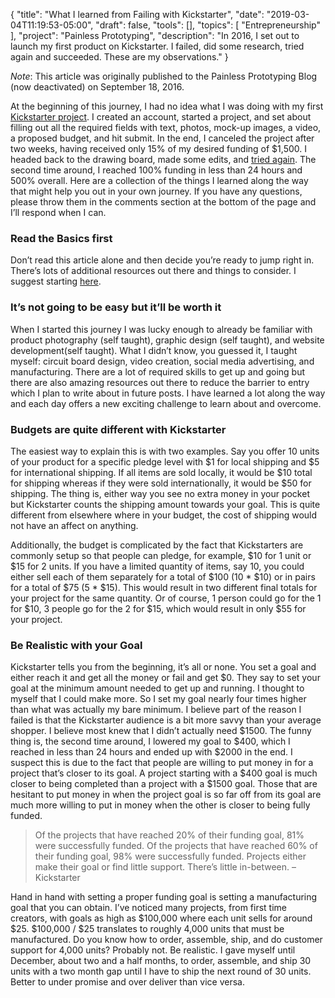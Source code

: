 {
    "title": "What I learned from Failing with Kickstarter",
    "date": "2019-03-04T11:19:53-05:00",
    "draft": false,
    "tools": [],
    "topics": [
        "Entrepreneurship"
    ],
    "project": "Painless Prototyping",
    "description": "In 2016, I set out to launch my first product on Kickstarter. I failed, did some research, tried again and succeeded. These are my observations."
}

*Note*: This article was originally published to the Painless Prototyping Blog (now deactivated) on September 18, 2016. 

At the beginning of this journey, I had no idea what I was doing with my first [Kickstarter project](http://kck.st/2a8ZoUL). I created an account, started a project, and set about filling out all the required fields with text, photos, mock-up images, a video, a proposed budget, and hit submit. In the end, I canceled the project after two weeks, having received only 15% of my desired funding of $1,500. I headed back to the drawing board, made some edits, and [tried again](https://www.kickstarter.com/projects/267560573/button-board-prototyping-electronics-the-painless). The second time around, I reached 100% funding in less than 24 hours and 500% overall. Here are a collection of the things I learned along the way that might help you out in your own journey. If you have any questions, please throw them in the comments section at the bottom of the page and I’ll respond when I can.

### Read the Basics first

Don’t read this article alone and then decide you’re ready to jump right in. There’s lots of additional resources out there and things to consider. I suggest starting [here](https://help.kickstarter.com/hc/en-us/categories/115000492154-Creator-questions).

### It’s not going to be easy but it’ll be worth it

When I started this journey I was lucky enough to already be familiar with product photography (self taught), graphic design (self taught), and website development(self taught). What I didn’t know, you guessed it, I taught myself: circuit board design, video creation, social media advertising, and manufacturing. There are a lot of required skills to get up and going but there are also amazing resources out there to reduce the barrier to entry which I plan to write about in future posts. I have learned a lot along the way and each day offers a new exciting challenge to learn about and overcome.

### Budgets are quite different with Kickstarter

The easiest way to explain this is with two examples. Say you offer 10 units of your product for a specific pledge level with $1 for local shipping and $5 for international shipping. If all items are sold locally, it would be $10 total for shipping whereas if they were sold internationally, it would be $50 for shipping. The thing is, either way you see no extra money in your pocket but Kickstarter counts the shipping amount towards your goal. This is quite different from elsewhere where in your budget, the cost of shipping would not have an affect on anything.

Additionally, the budget is complicated by the fact that Kickstarters are commonly setup so that people can pledge, for example, $10 for 1 unit or $15 for 2 units. If you have a limited quantity of items, say 10, you could either sell each of them separately for a total of $100 (10 * $10) or in pairs for a total of $75 (5 * $15). This would result in two different final totals for your project for the same quantity. Or of course, 1 person could go for the 1 for $10, 3 people go for the 2 for $15, which would result in only $55 for your project.

### Be Realistic with your Goal

Kickstarter tells you from the beginning, it’s all or none. You set a goal and either reach it and get all the money or fail and get $0. They say to set your goal at the minimum amount needed to get up and running. I thought to myself that I could make more. So I set my goal nearly four times higher than what was actually my bare minimum. I believe part of the reason I failed is that the Kickstarter audience is a bit more savvy than your average shopper. I believe most knew that I didn’t actually need $1500. The funny thing is, the second time around, I lowered my goal to $400, which I reached in less than 24 hours and ended up with $2000 in the end. I suspect this is due to the fact that people are willing to put money in for a project that’s closer to its goal. A project starting with a $400 goal is much closer to being completed than a project with a $1500 goal. Those that are hesitant to put money in when the project goal is so far off from its goal are much more willing to put in money when the other is closer to being fully funded.

> Of the projects that have reached 20% of their funding goal, 81% were successfully funded. Of the projects that have reached 60% of their funding goal, 98% were successfully funded. Projects either make their goal or find little support. There’s little in-between. – Kickstarter

Hand in hand with setting a proper funding goal is setting a manufacturing goal that you can obtain. I’ve noticed many projects, from first time creators, with goals as high as $100,000 where each unit sells for around $25. $100,000 / $25 translates to roughly 4,000 units that must be manufactured. Do you know how to order, assemble, ship, and do customer support for 4,000 units? Probably not. Be realistic. I gave myself until December, about two and a half months, to order, assemble, and ship 30 units with a two month gap until I have to ship the next round of 30 units. Better to under promise and over deliver than vice versa.


